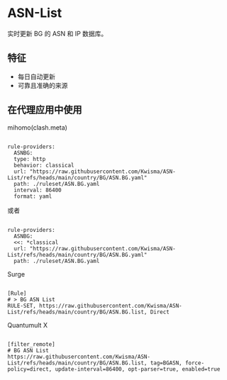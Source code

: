 
# ASN-List
    
实时更新 BG 的 ASN 和 IP 数据库。
    
## 特征
    
- 每日自动更新
- 可靠且准确的来源
    
## 在代理应用中使用
    
mihomo(clash.meta)
   
<pre><code class="language-javascript">
rule-providers:
  ASNBG:
  type: http
  behavior: classical
  url: "https://raw.githubusercontent.com/Kwisma/ASN-List/refs/heads/main/country/BG/ASN.BG.yaml"
  path: ./ruleset/ASN.BG.yaml
  interval: 86400
  format: yaml
</code></pre>

或者

<pre><code class="language-javascript">
rule-providers:
  ASNBG:
  <<: *classical
  url: "https://raw.githubusercontent.com/Kwisma/ASN-List/refs/heads/main/country/BG/ASN.BG.yaml"
  path: ./ruleset/ASN.BG.yaml
</code></pre>
    
Surge
    
<pre><code class="language-javascript">
[Rule]
# > BG ASN List
RULE-SET, https://raw.githubusercontent.com/Kwisma/ASN-List/refs/heads/main/country/BG/ASN.BG.list, Direct
</code></pre>
    
Quantumult X
    
<pre><code class="language-javascript">
[filter_remote]
# BG ASN List
https://raw.githubusercontent.com/Kwisma/ASN-List/refs/heads/main/country/BG/ASN.BG.list, tag=BGASN, force-policy=direct, update-interval=86400, opt-parser=true, enabled=true
</code></pre>
